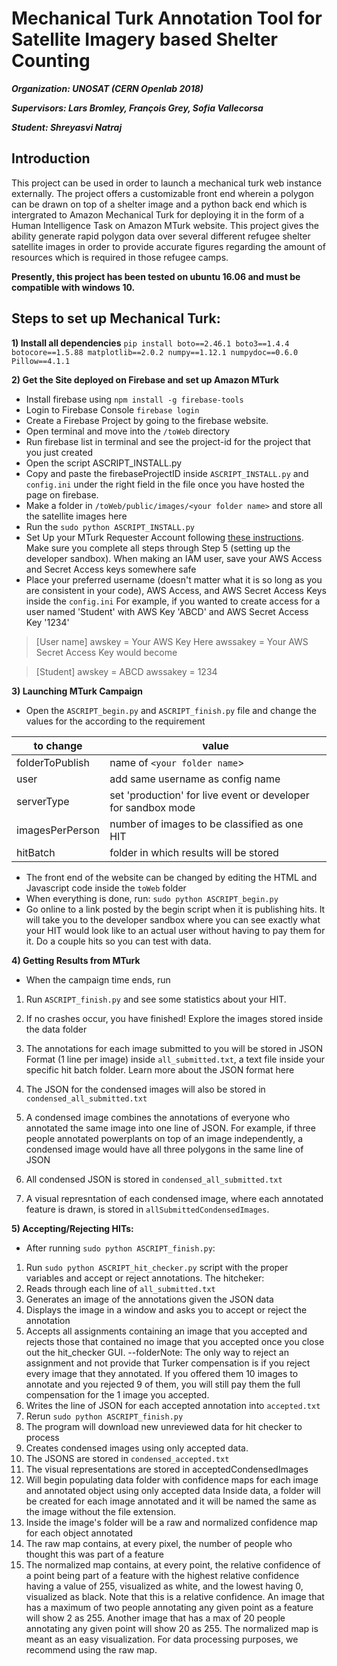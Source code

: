 # Mechanical Turk Annotation Tool for Satellite Imagery based Shelter Counting

**_Organization: UNOSAT (CERN Openlab 2018)_**

**_Supervisors: Lars Bromley, François Grey, Sofia Vallecorsa_**

**_Student: Shreyasvi Natraj_**

## Introduction
This project can be used in order to launch a mechanical turk web instance externally.
The project offers a customizable front end wherein a polygon can be drawn on top of a shelter image and a python back end which is intergrated to Amazon Mechanical Turk for deploying it in the form of a Human Intelligence Task on Amazon MTurk website. This project gives the ability generate rapid polygon data over several different refugee shelter satellite images in order to provide accurate figures regarding the amount of resources which is required in those refugee camps.

**Presently, this project has been tested on ubuntu 16.06 and must be compatible with windows 10.**

## Steps to set up Mechanical Turk:

**1) Install all dependencies** 
`pip install boto==2.46.1 boto3==1.4.4 botocore==1.5.88 matplotlib==2.0.2 numpy==1.12.1 numpydoc==0.6.0 Pillow==4.1.1`

**2) Get the Site deployed on Firebase and set up Amazon MTurk**
- Install firebase using `npm install -g firebase-tools`
- Login to Firebase Console `firebase login`
- Create a Firebase Project by going to the firebase website. 
- Open terminal and move into the `/toWeb` directory
- Run firebase list in terminal and see the project-id for the project that you just created
- Open the script ASCRIPT_INSTALL.py
- Copy and paste the firebaseProjectID inside `ASCRIPT_INSTALL.py` and `config.ini` under the right field in the file once you have hosted the page on firebase.
- Make a folder in `/toWeb/public/images/<your folder name>` and store all the satellite images here
- Run the `sudo python ASCRIPT_INSTALL.py`
- Set Up your MTurk Requester Account following [these instructions](https://docs.aws.amazon.com/AWSMechTurk/latest/AWSMechanicalTurkGettingStartedGuide/SetUp.html#setup-aws-account). Make sure you complete all steps through Step 5 (setting up the developer sandbox). When making an IAM user, save your AWS Access and Secret Access keys somewhere safe
- Place your preferred username (doesn't matter what it is so long as you are consistent in your code), AWS Access, and AWS Secret Access Keys inside the `config.ini` For example, if you wanted to create access for a user named 'Student' with AWS Key 'ABCD' and AWS Secret Access Key '1234'

>[User name]
>awskey = Your AWS Key Here
>awssakey = Your AWS Secret Access Key
>would become

>[Student]
>awskey = ABCD
>awssakey = 1234

**3) Launching MTurk Campaign**
- Open the `ASCRIPT_begin.py` and `ASCRIPT_finish.py` file and change the values for the according to the requirement

| to change | value |
| --------------- | ----------- |
| folderToPublish | name of `<your folder name`>|
| user | add same username as config name |
| serverType | set 'production' for live event or developer for sandbox mode |
| imagesPerPerson | number of images to be classified as one HIT |
| hitBatch | folder in which results will be stored |

- The front end of the website can be changed by editing the HTML and Javascript code inside the `toWeb` folder
- When everything is done, run:
`sudo python ASCRIPT_begin.py`
- Go online to a link posted by the begin script when it is publishing hits. It will take you to the developer sandbox where you can see exactly what your HIT would look like to an actual user without having to pay them for it. Do a couple hits so you can test with data.

**4) Getting Results from MTurk** 
- When the campaign time ends, run 
1) Run `ASCRIPT_finish.py` and see some statistics about your HIT.

2) If no crashes occur, you have finished! Explore the images stored inside the data folder

3) The annotations for each image submitted to you will be stored in JSON Format (1 line per image) inside `all_submitted.txt`, a text file inside your specific hit batch folder. Learn more about the JSON format here

4) The JSON for the condensed images will also be stored in `condensed_all_submitted.txt`

5) A condensed image combines the annotations of everyone who annotated the same image into one line of JSON. For example, if three people annotated powerplants on top of an image independently, a condensed image would have all three polygons in the same line of JSON
6) All condensed JSON is stored in `condensed_all_submitted.txt`
7) A visual represntation of each condensed image, where each annotated feature is drawn, is stored in `allSubmittedCondensedImages`.

**5) Accepting/Rejecting HITs:**
- After running `sudo python ASCRIPT_finish.py`:
1) Run `sudo python ASCRIPT_hit_checker.py` script with the proper variables and accept or reject annotations. The hitcheker:
2) Reads through each line of `all_submitted.txt`
3) Generates an image of the annotations given the JSON data
4) Displays the image in a window and asks you to accept or reject the annotation
5) Accepts all assignments containing an image that you accepted and rejects those that contained no image that you accepted once you close out the hit_checker GUI. --folderNote: The only way to reject an assignment and not provide that Turker compensation is if you reject every image that they annotated. If you offered them 10 images to annotate and you rejected 9 of them, you will still pay them the full compensation for the 1 image you accepted.
5) Writes the line of JSON for each accepted annotation into `accepted.txt`
6) Rerun `sudo python ASCRIPT_finish.py`
7) The program will download new unreviewed data for hit checker to process
8) Creates condensed images using only accepted data.
9) The JSONS are stored in `condensed_accepted.txt`
10) The visual representations are stored in acceptedCondensedImages
11) Will begin populating data folder with confidence maps for each image and annotated object using only accepted data
Inside data, a folder will be created for each image annotated and it will be named the same as the image without the file extension.
12) Inside the image's folder will be a raw and normalized confidence map for each object annotated
13) The raw map contains, at every pixel, the number of people who thought this was part of a feature
14) The normalized map contains, at every point, the relative confidence of a point being part of a feature with the highest relative confidence having a value of 255, visualized as white, and the lowest having 0, visualized as black. Note that this is a relative confidence. An image that has a maximum of two people annotating any given point as a feature will show 2 as 255. Another image that has a max of 20 people annotating any given point will show 20 as 255. The normalized map is meant as an easy visualization. For data processing purposes, we recommend using the raw map.
